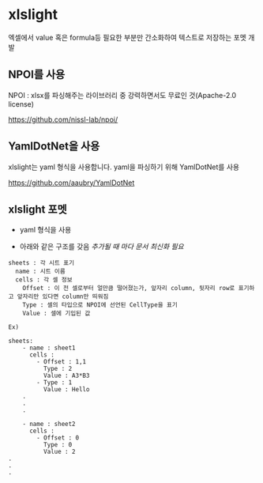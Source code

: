 # xlslight

엑셀에서 value 혹은 formula등 필요한 부분만 간소화하여 텍스트로 저장하는 포멧 개발

## NPOI를 사용
NPOI : xlsx를 파싱해주는 라이브러리 중 강력하면서도 무료인 것(Apache-2.0 license)

https://github.com/nissl-lab/npoi/


## YamlDotNet을 사용
xlslight는 yaml 형식을 사용합니다. yaml을 파싱하기 위해 YamlDotNet를 사용

https://github.com/aaubry/YamlDotNet


## xlslight 포멧

* yaml 형식을 사용

* 아래와 같은 구조를 갖음
_추가될 때 마다 문서 최신화 필요_

```
sheets : 각 시트 표기
  name : 시트 이름
  cells : 각 셀 정보
    Offset : 이 전 셀로부터 얼만큼 떨어졌는가, 앞자리 column, 뒷자리 row로 표기하고 앞자리만 있다면 column만 띄워짐
    Type : 셀의 타입으로 NPOI에 선언된 CellType을 표기
    Value : 셀에 기입된 값
```

```
Ex)

sheets:
    - name : sheet1
      cells :
        - Offset : 1,1
          Type : 2
          Value : A3*B3
        - Type : 1
          Value : Hello
    .
    .
    .

    - name : sheet2
      cells :
        - Offset : 0
          Type : 0
          Value : 2
.
.
.
```


